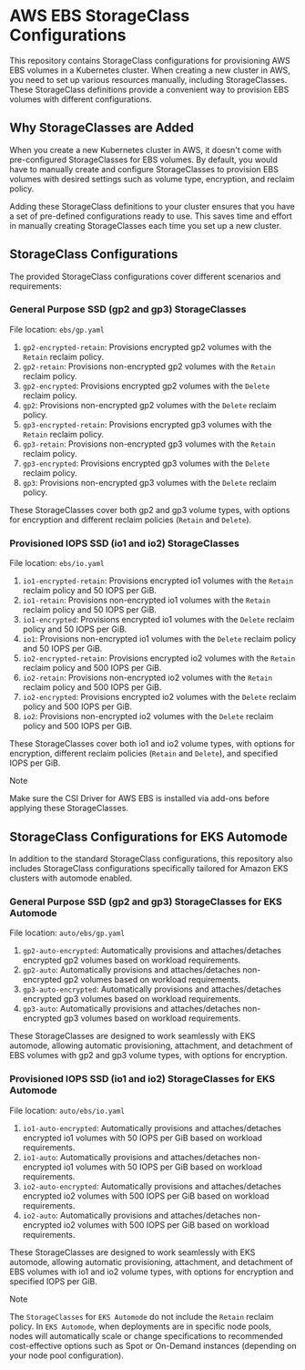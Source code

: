 # AWS EBS StorageClass Configurations

This repository contains StorageClass configurations for provisioning AWS EBS volumes in a Kubernetes cluster. When creating a new cluster in AWS, you need to set up various resources manually, including StorageClasses. These StorageClass definitions provide a convenient way to provision EBS volumes with different configurations.

## Why StorageClasses are Added

When you create a new Kubernetes cluster in AWS, it doesn't come with pre-configured StorageClasses for EBS volumes. By default, you would have to manually create and configure StorageClasses to provision EBS volumes with desired settings such as volume type, encryption, and reclaim policy.

Adding these StorageClass definitions to your cluster ensures that you have a set of pre-defined configurations ready to use. This saves time and effort in manually creating StorageClasses each time you set up a new cluster.

## StorageClass Configurations

The provided StorageClass configurations cover different scenarios and requirements:

### General Purpose SSD (gp2 and gp3) StorageClasses

File location: `ebs/gp.yaml`

1. `gp2-encrypted-retain`: Provisions encrypted gp2 volumes with the `Retain` reclaim policy.
2. `gp2-retain`: Provisions non-encrypted gp2 volumes with the `Retain` reclaim policy.
3. `gp2-encrypted`: Provisions encrypted gp2 volumes with the `Delete` reclaim policy.
4. `gp2`: Provisions non-encrypted gp2 volumes with the `Delete` reclaim policy.
5. `gp3-encrypted-retain`: Provisions encrypted gp3 volumes with the `Retain` reclaim policy.
6. `gp3-retain`: Provisions non-encrypted gp3 volumes with the `Retain` reclaim policy.
7. `gp3-encrypted`: Provisions encrypted gp3 volumes with the `Delete` reclaim policy.
8. `gp3`: Provisions non-encrypted gp3 volumes with the `Delete` reclaim policy.

These StorageClasses cover both gp2 and gp3 volume types, with options for encryption and different reclaim policies (`Retain` and `Delete`).

### Provisioned IOPS SSD (io1 and io2) StorageClasses

File location: `ebs/io.yaml`

1. `io1-encrypted-retain`: Provisions encrypted io1 volumes with the `Retain` reclaim policy and 50 IOPS per GiB.
2. `io1-retain`: Provisions non-encrypted io1 volumes with the `Retain` reclaim policy and 50 IOPS per GiB.
3. `io1-encrypted`: Provisions encrypted io1 volumes with the `Delete` reclaim policy and 50 IOPS per GiB.
4. `io1`: Provisions non-encrypted io1 volumes with the `Delete` reclaim policy and 50 IOPS per GiB.
5. `io2-encrypted-retain`: Provisions encrypted io2 volumes with the `Retain` reclaim policy and 500 IOPS per GiB.
6. `io2-retain`: Provisions non-encrypted io2 volumes with the `Retain` reclaim policy and 500 IOPS per GiB.
7. `io2-encrypted`: Provisions encrypted io2 volumes with the `Delete` reclaim policy and 500 IOPS per GiB.
8. `io2`: Provisions non-encrypted io2 volumes with the `Delete` reclaim policy and 500 IOPS per GiB.

These StorageClasses cover both io1 and io2 volume types, with options for encryption, different reclaim policies (`Retain` and `Delete`), and specified IOPS per GiB.

> [!NOTE]
> Make sure the CSI Driver for AWS EBS is installed via add-ons before applying these StorageClasses.

## StorageClass Configurations for EKS Automode

In addition to the standard StorageClass configurations, this repository also includes StorageClass configurations specifically tailored for Amazon EKS clusters with automode enabled.

### General Purpose SSD (gp2 and gp3) StorageClasses for EKS Automode

File location: `auto/ebs/gp.yaml`

1. `gp2-auto-encrypted`: Automatically provisions and attaches/detaches encrypted gp2 volumes based on workload requirements.
2. `gp2-auto`: Automatically provisions and attaches/detaches non-encrypted gp2 volumes based on workload requirements.
3. `gp3-auto-encrypted`: Automatically provisions and attaches/detaches encrypted gp3 volumes based on workload requirements.
4. `gp3-auto`: Automatically provisions and attaches/detaches non-encrypted gp3 volumes based on workload requirements.

These StorageClasses are designed to work seamlessly with EKS automode, allowing automatic provisioning, attachment, and detachment of EBS volumes with gp2 and gp3 volume types, with options for encryption.

### Provisioned IOPS SSD (io1 and io2) StorageClasses for EKS Automode

File location: `auto/ebs/io.yaml`

1. `io1-auto-encrypted`: Automatically provisions and attaches/detaches encrypted io1 volumes with 50 IOPS per GiB based on workload requirements.
2. `io1-auto`: Automatically provisions and attaches/detaches non-encrypted io1 volumes with 50 IOPS per GiB based on workload requirements.
3. `io2-auto-encrypted`: Automatically provisions and attaches/detaches encrypted io2 volumes with 500 IOPS per GiB based on workload requirements.
4. `io2-auto`: Automatically provisions and attaches/detaches non-encrypted io2 volumes with 500 IOPS per GiB based on workload requirements.

These StorageClasses are designed to work seamlessly with EKS automode, allowing automatic provisioning, attachment, and detachment of EBS volumes with io1 and io2 volume types, with options for encryption and specified IOPS per GiB.

> [!NOTE]
> The `StorageClasses` for `EKS Automode` do not include the `Retain` reclaim policy. In `EKS Automode`, when deployments are in specific node pools, nodes will automatically scale or change specifications to recommended cost-effective options such as Spot or On-Demand instances (depending on your node pool configuration).

